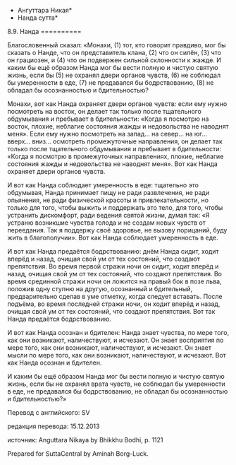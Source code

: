 * Ангуттара Никая*
* Нанда сутта*

8\.9\. Нанда
\=\=\=\=\=\=\=\=\=\=

Благословенный сказал: «Монахи, \(1\) тот, кто говорит правдиво, мог бы сказать о Нанде, что он представитель клана, \(2\) что он силён, \(3\) что он грациозен, и \(4\) что он подвержен сильной склонности к жажде\. И каким бы ещё образом Нанда мог бы вести полную и чистую святую жизнь, если бы \(5\) не охранял двери органов чувств, \(6\) не соблюдал бы умеренности в еде, \(7\) не предавался бы бодрствованию, \(8\) не обладал бы осознанностью и бдительностью?

Монахи, вот как Нанда охраняет двери органов чувств: если ему нужно посмотреть на восток, он делает так только после тщательного обдумывания и пребывает в бдительности: «Когда я посмотрю на восток, плохие, неблагие состояния жажды и недовольства не наводнят меня»\. Если ему нужно посмотреть на запад… на север… на юг… вверх… вниз… осмотреть промежуточные направления, он делает так только после тщательного обдумывания и пребывает в бдительности: «Когда я посмотрю в промежуточных направлениях, плохие, неблагие состояния жажды и недовольства не наводнят меня»\. Вот как Нанда охраняет двери органов чувств\.

И вот как Нанда соблюдает умеренность в еде: тщательно это обдумывая, Нанда принимает пищу не ради развлечения, не ради опьянения, не ради физической красоты и привлекательности, но только для того, чтобы выжить и поддержать это тело, для того, чтобы устранить дискомфорт, ради ведения святой жизни, думая так: «Я устраню возникшие чувства голода и не создам новых чувств от переедания\. Так я поддержу своё здоровье, не вызову порицаний, буду жить в благополучии»\. Вот как Нанда соблюдает умеренность в еде\.

И вот как Нанда предаётся бодрствованию: днём Нанда сидит, ходит вперёд и назад, очищая свой ум от тех состояний, что создают препятствия\. Во время первой стражи ночи он сидит, ходит вперёд и назад, очищая свой ум от тех состояний, что создают препятствия\. Во время срединной стражи ночи он ложится на правый бок в позе льва, положив одну ступню на другую, осознанный и бдительный, предварительно сделав в уме отметку, когда следует вставать\. После подъёма, во время последней стражи ночи, он ходит вперёд и назад, очищая свой ум от тех состояний, что создают препятствия\. Вот так Нанда предаётся бодрствованию\.

И вот как Нанда осознан и бдителен: Нанда знает чувства, по мере того, как они возникают, наличествуют, и исчезают\. Он знает восприятия по мере того, как они возникают, наличествуют, и исчезают\. Он знает мысли по мере того, как они возникают, наличествуют, и исчезают\. Вот как Нанда осознан и бдителен\.

И каким бы ещё образом Нанда мог бы вести полную и чистую святую жизнь, если бы не охранял врата чувств, не соблюдал бы умеренности в еде, не предавался бы бодрствованию, не обладал бы осознанностью и бдительностью?»

Перевод с английского: SV

редакция перевода: 15\.12\.2013

источник: Anguttara Nikaya by Bhikkhu Bodhi, p\. 1121

Prepared for SuttaCentral by Aminah Borg\-Luck\.